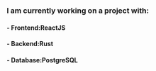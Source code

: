 ### I am currently working on a project with: 
#### - Frontend:ReactJS 
#### - Backend:Rust 
#### - Database:PostgreSQL
